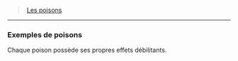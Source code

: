 ﻿---
!GenericItem
Name: Exemples de poisons
Id: poisons_hd.md#exemples-de-poisons
ParentLink: poisons_hd.md#les-poisons
ParentName: Les poisons
NameLevel: 3
Attributes:
  Name: Exemples de poisons
  Markdown: >+
    ### <!--Name-->Exemples de poisons<!--/Name-->


    Chaque poison possède ses propres effets débilitants.

AttributesDictionary: >+
  Name: Exemples de poisons

  Markdown: >+

    ### <!--Name-->Exemples de poisons<!--/Name-->





    Chaque poison possède ses propres effets débilitants.



---
> [Les poisons](hd_poisons.md)

---

### Exemples de poisons

Chaque poison possède ses propres effets débilitants.

